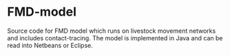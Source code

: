 # FMD-model
Source code for FMD model which runs on livestock movement networks and includes contact-tracing.
The model is implemented in Java and can be read into Netbeans or Eclipse.
